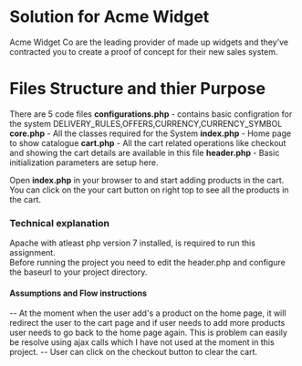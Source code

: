 # Solution for Acme Widget
Acme Widget Co are the leading provider of made up widgets and they’ve contracted you to
create a proof of concept for their new sales system.

# Files Structure and thier Purpose #
There are 5 code files
**configurations.php** - contains basic configration for the system DELIVERY_RULES,OFFERS,CURRENCY,CURRENCY_SYMBOL  
**core.php** - All the classes required for the System 
**index.php** - Home page to show catalogue
**cart.php** - All the cart related operations like checkout and showing the cart details are available in this file
**header.php** - Basic initialization parameters are setup here.

Open **index.php** in your browser to and start adding products in the cart. You can click on the your cart button on right top to see all the products in the cart.

### Technical explanation ###
Apache with atleast php version 7 installed, is required to run this assignment.  
Before running the project you need to edit the header.php and configure the baseurl to your project directory.

#### Assumptions and Flow instructions ####
-- At the moment when the user add's a product on the home page, it will redirect the user to the cart page and if user needs to add more products user needs to go back to the home page again. This is problem can easily be resolve using ajax calls which I have not used at the moment in this project.
-- User can click on the checkout button to clear the cart.
